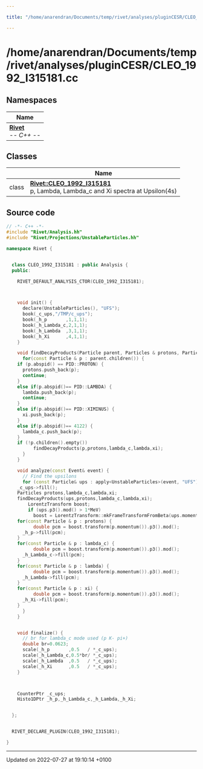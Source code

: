 ```yaml
---

title: "/home/anarendran/Documents/temp/rivet/analyses/pluginCESR/CLEO_1992_I315181.cc"

---
```


# /home/anarendran/Documents/temp/rivet/analyses/pluginCESR/CLEO_1992_I315181.cc



## Namespaces

| Name           |
| -------------- |
| **[Rivet](http://example.org/namespaces/namespacerivet/)** <br>-*- C++ -*-  |

## Classes

|                | Name           |
| -------------- | -------------- |
| class | **[Rivet::CLEO_1992_I315181](http://example.org/classes/classrivet_1_1cleo__1992__i315181/)** <br>p, Lambda, Lambda_c and Xi spectra at Upsilon(4s)  |




## Source code

```cpp
// -*- C++ -*-
#include "Rivet/Analysis.hh"
#include "Rivet/Projections/UnstableParticles.hh"

namespace Rivet {


  class CLEO_1992_I315181 : public Analysis {
  public:

    RIVET_DEFAULT_ANALYSIS_CTOR(CLEO_1992_I315181);



    void init() {
      declare(UnstableParticles(), "UFS");
      book(_c_ups,"/TMP/c_ups");
      book(_h_p       ,1,1,1);
      book(_h_Lambda_c,2,1,1);
      book(_h_Lambda  ,3,1,1);
      book(_h_Xi      ,4,1,1);
    }

    void findDecayProducts(Particle parent, Particles & protons, Particles & lambda_c, Particles & lambda, Particles & xi) {
      for(const Particle & p : parent.children()) {
    if (p.abspid() == PID::PROTON) {
      protons.push_back(p);
      continue;
    }
    else if(p.abspid()== PID::LAMBDA) {
      lambda.push_back(p);
      continue;
    }
    else if(p.abspid()== PID::XIMINUS) {
      xi.push_back(p);
    }
    else if(p.abspid()== 4122) {
      lambda_c.push_back(p);
    }
    if (!p.children().empty())
          findDecayProducts(p,protons,lambda_c,lambda,xi);
      }
    }

    void analyze(const Event& event) {
      // Find the upsilons
      for (const Particle& ups : apply<UnstableParticles>(event, "UFS").particles(Cuts::pid==300553)) {
    _c_ups->fill();
    Particles protons,lambda_c,lambda,xi;
    findDecayProducts(ups,protons,lambda_c,lambda,xi);
        LorentzTransform boost;
        if (ups.p3().mod() > 1*MeV)
          boost = LorentzTransform::mkFrameTransformFromBeta(ups.momentum().betaVec());
    for(const Particle & p : protons) {
          double pcm = boost.transform(p.momentum()).p3().mod();
      _h_p->fill(pcm);
    }
    for(const Particle & p : lambda_c) {
          double pcm = boost.transform(p.momentum()).p3().mod();
      _h_Lambda_c->fill(pcm);
    }
    for(const Particle & p : lambda) {
          double pcm = boost.transform(p.momentum()).p3().mod();
      _h_Lambda->fill(pcm);
    }
    for(const Particle & p : xi) {
          double pcm = boost.transform(p.momentum()).p3().mod();
      _h_Xi->fill(pcm);
    }
      }
    }


    void finalize() {
      // br for lambda_c mode used (p K- pi+)
      double br=0.0623;
      scale(_h_p       ,0.5   / *_c_ups);
      scale(_h_Lambda_c,0.5*br/ *_c_ups);
      scale(_h_Lambda  ,0.5   / *_c_ups);
      scale(_h_Xi      ,0.5   / *_c_ups);
    }



    CounterPtr _c_ups;
    Histo1DPtr _h_p,_h_Lambda_c,_h_Lambda,_h_Xi;


  };


  RIVET_DECLARE_PLUGIN(CLEO_1992_I315181);

}
```


-------------------------------

Updated on 2022-07-27 at 19:10:14 +0100
